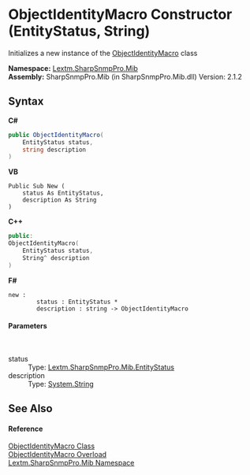 # ObjectIdentityMacro Constructor (EntityStatus, String)
 

Initializes a new instance of the <a href="T_Lextm_SharpSnmpPro_Mib_ObjectIdentityMacro">ObjectIdentityMacro</a> class

**Namespace:**&nbsp;<a href="N_Lextm_SharpSnmpPro_Mib">Lextm.SharpSnmpPro.Mib</a><br />**Assembly:**&nbsp;SharpSnmpPro.Mib (in SharpSnmpPro.Mib.dll) Version: 2.1.2

## Syntax

**C#**<br />
``` C#
public ObjectIdentityMacro(
	EntityStatus status,
	string description
)
```

**VB**<br />
``` VB
Public Sub New ( 
	status As EntityStatus,
	description As String
)
```

**C++**<br />
``` C++
public:
ObjectIdentityMacro(
	EntityStatus status, 
	String^ description
)
```

**F#**<br />
``` F#
new : 
        status : EntityStatus * 
        description : string -> ObjectIdentityMacro
```


#### Parameters
&nbsp;<dl><dt>status</dt><dd>Type: <a href="T_Lextm_SharpSnmpPro_Mib_EntityStatus">Lextm.SharpSnmpPro.Mib.EntityStatus</a><br /></dd><dt>description</dt><dd>Type: <a href="https://docs.microsoft.com/dotnet/api/system.string" target="_blank" rel="noopener noreferrer">System.String</a><br /></dd></dl>

## See Also


#### Reference
<a href="T_Lextm_SharpSnmpPro_Mib_ObjectIdentityMacro">ObjectIdentityMacro Class</a><br /><a href="Overload_Lextm_SharpSnmpPro_Mib_ObjectIdentityMacro__ctor">ObjectIdentityMacro Overload</a><br /><a href="N_Lextm_SharpSnmpPro_Mib">Lextm.SharpSnmpPro.Mib Namespace</a><br />